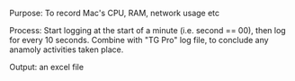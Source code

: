 Purpose: To record Mac's CPU, RAM, network usage etc

Process: 
Start logging at the start of a minute (i.e. second == 00), then log for every 10 seconds. 
Combine with "TG Pro" log file, to conclude any anamoly activities taken place. 

Output: an excel file 
